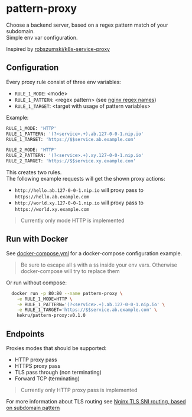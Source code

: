 # pattern-proxy

Choose a backend server, based on a regex pattern match of your subdomain.  
Simple env var configuration.

Inspired by [robszumski/k8s-service-proxy](https://github.com/robszumski/k8s-service-proxy)

## Configuration

Every proxy rule consist of three env variables:

+ `RULE_1_MODE`: &lt;mode&gt;
+ `RULE_1_PATTERN`: &lt;regex pattern&gt; (see [nginx regex names](http://nginx.org/en/docs/http/server_names.html#regex_names))
+ `RULE_1_TARGET`: &lt;target with usage of pattern variables&gt;

Example:  

```bash
RULE_1_MODE: 'HTTP'
RULE_1_PATTERN: '(?<service>.+).ab.127-0-0-1.nip.io'
RULE_1_TARGET: 'https://$$service.ab.example.com'

RULE_2_MODE: 'HTTP'
RULE_2_PATTERN: '(?<service>.+).xy.127-0-0-1.nip.io'
RULE_2_TARGET: 'https://$$service.xy.example.com'
```

This creates two rules.  
The following example requests will get the shown proxy actions:  

+ `http://hello.ab.127-0-0-1.nip.io` will proxy pass to  
  `https://hello.ab.example.com`
+ `http://world.xy.127-0-0-1.nip.io` will proxy pass to  
  `https://world.xy.example.com`

> Currently only mode HTTP is implemented

## Run with Docker

See [docker-compose.yml](docker-compose.yml) for a docker-compose configuration example.  

> Be sure to escape all `$` with a `$$` inside your env vars. Otherwise docker-compose will try to replace them

Or run without compose:  

```bash
  docker run -p 80:80 --name pattern-proxy \
    -e RULE_1_MODE=HTTP \
    -e RULE_1_PATTERN='(?<service>.+).ab.127-0-0-1.nip.io' \
    -e RULE_1_TARGET='https://$$service.ab.example.com' \
    kekru/pattern-proxy:v0.1.0
```

## Endpoints

Proxies modes that should be supported:  

+ HTTP proxy pass
+ HTTPS proxy pass
+ TLS pass through (non terminating)
+ Forward TCP (terminating)

> Currently only HTTP proxy pass is implemented

For more information about TLS routing see [Nginx TLS SNI routing, based on subdomain pattern](https://gist.github.com/kekru/c09dbab5e78bf76402966b13fa72b9d2)

